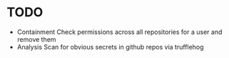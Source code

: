 # TODO
- Containment Check permissions across all repositories for a user and remove them
- Analysis Scan for obvious secrets in github repos via trufflehog

